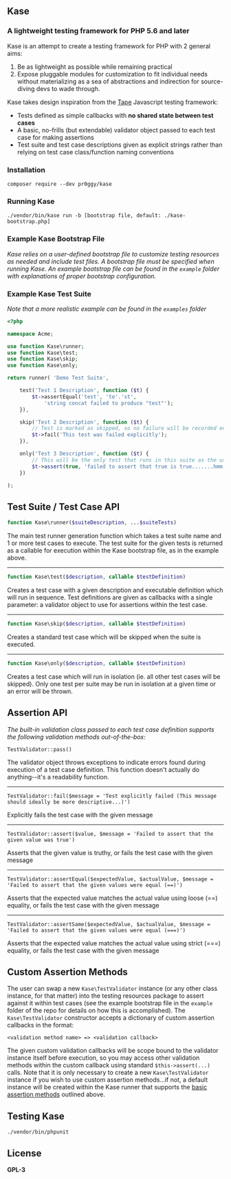 ## Kase
### A lightweight testing framework for PHP 5.6 and later

Kase is an attempt to create a testing framework for PHP with 2 general aims:

1. Be as lightweight as possible while remaining practical
2. Expose pluggable modules for customization to fit individual needs without materializing as a sea of abstractions and indirection for source-diving devs to wade through.

Kase takes design inspiration from the [Tape](https://github.com/substack/tape) Javascript testing framework:

- Tests defined as simple callbacks with **no shared state between test cases**
- A basic, no-frills (but extendable) validator object passed to each test case for making assertions
- Test suite and test case descriptions given as explicit strings rather than relying on test case class/function naming conventions

### Installation
	composer require --dev pr0ggy/kase

### Running Kase
	./vendor/bin/kase run -b [bootstrap file, default: ./kase-bootstrap.php]

### Example Kase Bootstrap File
*Kase relies on a user-defined bootstrap file to customize testing resources as needed and include test files. A bootstrap file must be specified when running Kase.  An example bootstrap file can be found in the `example` folder with explanations of proper bootstrap configuration.*

### Example Kase Test Suite
*Note that a more realistic example can be found in the `examples` folder*

```php
<?php

namespace Acme;

use function Kase\runner;
use function Kase\test;
use function Kase\skip;
use function Kase\only;

return runner( 'Demo Test Suite',

    test('Test 1 Description', function ($t) {
    	$t->assertEqual('test', 'te'.'st',
    		'string concat failed to produce "test"');
    }),

    skip('Test 2 Description', function ($t) {
    	// Test is marked as skipped, so no failure will be recorded even though the test fails explicitly
    	$t->fail('This test was failed explicitly');
    }),

    only('Test 3 Description', function ($t) {
    	// This will be the only test that runs in this suite as the use of 'only' isolates it
    	$t->assert(true, 'failed to assert that true is true.......hmm.......');
    })

);
```

## Test Suite / Test Case API

```php
function Kase\runner($suiteDescription, ...$suiteTests)
```
The main test runner generation function which takes a test suite name and 1 or more test cases to execute.  The test suite for the given tests is returned as a callable for execution within the Kase bootstrap file, as in the example above.

---

```php
function Kase\test($description, callable $testDefinition)
```
Creates a test case with a given description and executable definition which will run in sequence.  Test definitions are given as callbacks with a single parameter: a validator object to use for assertions within the test case.

---

```php
function Kase\skip($description, callable $testDefinition)
```
Creates a standard test case which will be skipped when the suite is executed.

---

```php
function Kase\only($description, callable $testDefinition)
```
Creates a test case which will run in isolation (ie. all other test cases will be skipped).  Only one test per suite may be run in isolation at a given time or an error will be thrown.

## <a name="basic_assertions"></a>Assertion API
*The built-in validation class passed to each  test case definition supports the following validation methods out-of-the-box:*

```
TestValidator::pass()
```
The validator object throws exceptions to indicate errors found during execution of a test case definition.  This function doesn't actually do anything--it's a readability function.

---

```
TestValidator::fail($message = 'Test explicitly failed (This message should ideally be more descriptive...)')
```
Explicitly fails the test case with the given message

---

```
TestValidator::assert($value, $message = 'Failed to assert that the given value was true')
```
Asserts that the given value is truthy, or fails the test case with the given message

---

```
TestValidator::assertEqual($expectedValue, $actualValue, $message = 'Failed to assert that the given values were equal (==)')
```
Asserts that the expected value matches the actual value using loose (==) equality, or fails the test case with the given message

---

```
TestValidator::assertSame($expectedValue, $actualValue, $message = 'Failed to assert that the given values were equal (===)')
```
Asserts that the expected value matches the actual value using strict (===) equality, or fails the test case with the given message

## Custom Assertion Methods
The user can swap a new `Kase\TestValidator` instance (or any other class instance, for that matter) into the testing resources package to assert against it within test cases (see the example bootstrap file in the `example` folder of the repo for details on how this is accomplished).  The `Kase\TestValidator` constructor accepts a dictionary of custom assertion callbacks in the format:

	<validation method name> => <validation callback>

The given custom validation callbacks will be scope bound to the validator instance itself before execution, so you may access other validation methods within the custom callback using standard `$this->assert(...)` calls.  Note that it is only necessary to create a new `Kase\TestValidator` instance if you wish to use custom assertion methods...if not, a default instance will be created within the Kase runner that supports the [basic assertion methods](#basic_assertions) outlined above.

## Testing Kase
	./vendor/bin/phpunit

## License
**GPL-3**

